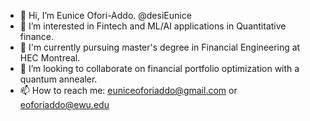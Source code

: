 - 👋 Hi, I’m Eunice Ofori-Addo. @desiEunice
- 👀 I’m interested in Fintech and ML/AI applications in Quantitative finance.
- 🌱 I'm currently pursuing master's degree in Financial Engineering at HEC  Montreal.
- 💞️ I’m looking to collaborate on financial portfolio optimization with a quantum annealer.
- 📫 How to reach me: euniceoforiaddo@gmail.com or eoforiaddo@ewu.edu

<!---
desiEunice/desiEunice is a ✨ special ✨ repository because its `README.md` (this file) appears on your GitHub profile.
You can click the Preview link to take a look at your changes.
--->

